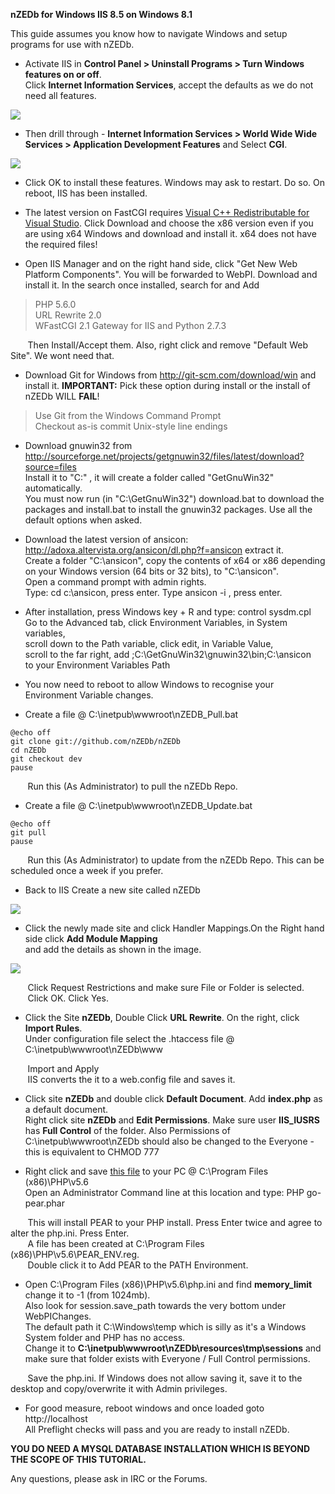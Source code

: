 **nZEDb for Windows IIS 8.5 on Windows 8.1**

This guide assumes you know how to navigate Windows and setup programs for use with nZEDb. 

* Activate IIS in **Control Panel > Uninstall Programs > Turn Windows features on or off**.  
Click **Internet Information Services**, accept the defaults as we do not need all features.

![](http://i.imgur.com/7MxiUWz.png)


* Then drill through - **Internet Information Services > World Wide Wide Services > Application Development Features** and Select **CGI**.

![](http://i.imgur.com/5069WEd.png)
* Click OK to install these features. Windows may ask to restart. Do so. On reboot, IIS has been installed. 

* The latest version on FastCGI requires [Visual C++ Redistributable for Visual Studio](http://www.microsoft.com/en-us/download/confirmation.aspx?id=30679). Click Download and choose the x86 version even if you are using x64 Windows and download and install it. x64 does not have the required files! 

* Open IIS Manager and on the right hand side, click "Get New Web Platform Components". You will be forwarded to WebPI. Download and install it. In the search once installed, search for and Add  
>PHP 5.6.0  
>URL Rewrite 2.0  
>WFastCGI 2.1 Gateway for IIS and Python 2.7.3  

&nbsp;&nbsp;&nbsp;&nbsp;&nbsp;&nbsp;&nbsp;Then Install/Accept them. Also, right click and remove "Default Web Site". We wont need that.

* Download Git for Windows from http://git-scm.com/download/win and install it.
**IMPORTANT:** Pick these option during install or the install of nZEDb WILL **FAIL**!
>Use Git from the Windows Command Prompt  
>Checkout as-is commit Unix-style line endings

* Download gnuwin32 from http://sourceforge.net/projects/getgnuwin32/files/latest/download?source=files  
Install it to "C:\" , it will create a folder called "GetGnuWin32" automatically.  
You must now run (in "C:\GetGnuWin32") download.bat to download the packages and install.bat to install the gnuwin32 packages. Use all the default options when asked.

* Download the latest version of ansicon: http://adoxa.altervista.org/ansicon/dl.php?f=ansicon
extract it.  
Create a folder "C:\ansicon", copy the contents of x64 or x86 depending on 
your Windows version (64 bits or 32 bits), to "C:\ansicon".  
Open a command prompt with admin rights.  
Type: cd c:\ansicon, press enter. Type ansicon -i , press enter.

* After installation, press Windows key + R and type: control sysdm.cpl  
Go to the Advanced tab, click Environment Variables, in System variables,  
scroll down to the Path variable, click edit, in Variable Value,  
scroll to the far right, add ;C:\GetGnuWin32\gnuwin32\bin;C:\ansicon  
to your Environment Variables Path

* You now need to reboot to allow Windows to recognise your Environment Variable changes.

* Create a file @ C:\inetpub\wwwroot\nZEDB_Pull.bat
```batch
@echo off  
git clone git://github.com/nZEDb/nZEDb  
cd nZEDb  
git checkout dev  
pause
```

&nbsp;&nbsp;&nbsp;&nbsp;&nbsp;&nbsp;&nbsp;Run this (As Administrator) to pull the nZEDb Repo.

* Create a file @ C:\inetpub\wwwroot\nZEDB_Update.bat
```batch
@echo off  
git pull  
pause  
```
&nbsp;&nbsp;&nbsp;&nbsp;&nbsp;&nbsp;&nbsp;Run this (As Administrator) to update from the nZEDb Repo. This can be scheduled once a week if you prefer.

* Back to IIS Create a new site called nZEDb  

![](http://i.imgur.com/JNoDQe0.png)

* Click the newly made site and click Handler Mappings.On the Right hand side click **Add Module Mapping**  
and add the details as shown in the image.

![](http://i.imgur.com/wwttHqi.png)

&nbsp;&nbsp;&nbsp;&nbsp;&nbsp;&nbsp;&nbsp;Click Request Restrictions and make sure File or Folder is selected.  
&nbsp;&nbsp;&nbsp;&nbsp;&nbsp;&nbsp;&nbsp;Click OK. Click Yes.

* Click the Site **nZEDb**, Double Click **URL Rewrite**. On the right, click **Import Rules**.  
Under configuration file select the .htaccess file @ C:\inetpub\wwwroot\nZEDb\www  
  
&nbsp;&nbsp;&nbsp;&nbsp;&nbsp;&nbsp;&nbsp;Import and Apply  
&nbsp;&nbsp;&nbsp;&nbsp;&nbsp;&nbsp;&nbsp;IIS converts the it to a web.config file and saves it. 

* Click site **nZEDb** and double click **Default Document**. Add **index.php** as a default document.  
Right click site **nZEDb** and **Edit Permissions**. Make sure user **IIS_IUSRS** has **Full Control** of the folder. Also Permissions of C:\inetpub\wwwroot\nZEDb should also be changed to the Everyone - this is equivalent to CHMOD 777

* Right click and save [this file](http://pear.php.net/go-pear.phar) to your PC @ C:\Program Files (x86)\PHP\v5.6  
Open an Administrator Command line at this location and type: PHP go-pear.phar  
  
&nbsp;&nbsp;&nbsp;&nbsp;&nbsp;&nbsp;&nbsp;This will install PEAR to your PHP install. Press Enter twice and agree to alter the php.ini. Press Enter.  
&nbsp;&nbsp;&nbsp;&nbsp;&nbsp;&nbsp;&nbsp;A file has been created at C:\Program Files (x86)\PHP\v5.6\PEAR_ENV.reg.  
&nbsp;&nbsp;&nbsp;&nbsp;&nbsp;&nbsp;&nbsp;Double click it to Add PEAR to the PATH Environment.

* Open C:\Program Files (x86)\PHP\v5.6\php.ini and find **memory_limit** change it to -1 (from 1024mb).  
Also look for session.save_path towards the very bottom under WebPIChanges.  
The default path it C:\Windows\temp which is silly as it's a Windows System folder and PHP has no access.  
Change it to **C:\inetpub\wwwroot\nZEDb\resources\tmp\sessions** and make sure that folder exists with Everyone / Full Control permissions. 

&nbsp;&nbsp;&nbsp;&nbsp;&nbsp;&nbsp;&nbsp;Save the php.ini. If Windows does not allow saving it, save it to the desktop and copy/overwrite it with Admin privileges. 

* For good measure, reboot windows and once loaded goto http://localhost  
All Preflight checks will pass and you are ready to install nZEDb.

**YOU DO NEED A MYSQL DATABASE INSTALLATION WHICH IS BEYOND THE SCOPE OF THIS TUTORIAL.**

Any questions, please ask in IRC or the Forums.